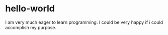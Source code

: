 # hello-world
I am very much eager to learn programming. I could be very happy if i could accomplish my purpose.
